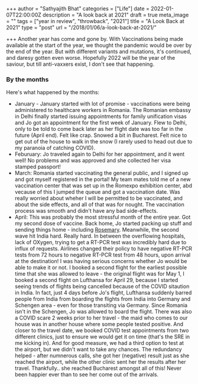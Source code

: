 +++
author = "Sathyajith Bhat"
categories = ["Life"]
date = 2022-01-07T22:00:00Z
description = "A look back at 2021"
draft = true
meta_image = ""
tags = ["year in review", "throwback", "2021"]
title = "A Look Back at 2021"
type = "post"
url = "/2018/01/06/a-look-back-at-2021/"

+++
Another year has come and gone by. With Vaccinations being made available at the start of the year, we thought the pandemic would be over by the end of the year. But with different variants and mutations, it's continued, and daresy gotten even worse. Hopefully 2022 will be the year of the saviour, but till anti-vaxxers exist, I don't see that happening.

### By the months

Here's what happened by the months:

* January - January started with lot of promise - vaccinations were being administered to healthcare workers in Romania. The Romanian embassy in Delhi finally started issuing appointments for family unification visas and Jo got an appointment for the first week of January. Flew to Delhi, only to be told to come back later as her flight date was too far in the future (April end). Felt like crap. Snowed a bit in Bucharest. Felt nice to get out of the house to walk in the snow (I rarely used to head out due to my paranoia of catching COVID).
* Feburuary: Jo traveled again to Delhi for her appointment, and it went well! No problems and was approved and she collected her visa stamped passport!
* March: Romania started vaccinating the general public, and I signed up and got myself registered in the portal! My team mates told me of a new vaccination center that was set up in the Romexpo exhibition center, abd vecause of this I jumped the queue and got a vaccination date. Was really worried about wheher I will be permitted to be vaccinated, and about the side effects, and all of that was for nought. The vaccination process was smooth and didn't have any bad side-effects.
* April: This was probably the most stressful month of the entire year. Got my second dose of vaccine. Back home, Jo started packing up stuff and sending things home - including [Rosemary](/2016/05/03/two-years-and-16000km-with-rosemary-the-maruti-suzuki-celerio/). Meanwhile, the second wave hit India hard. Really hard. In between the overflowing hospitals, lack of OXygen, trying to get a RT-PCR test was incredibly hard due to influx of requests. Airlines changed their policy to have negative RT-PCR tests from 72 hours to negative RT-PCR test from 48 hours, upon arrival at the destination! I was having serious concerns whether Jo would be able to make it or not. I booked a second flight for the earliest possible time that she was allowed to leave - the original flight was for May 1, I booked a second flight on Lufthansa for April 29, because I started seeing trends of flights being cancelled because of the COVID sitaution in India. In fact, just 4 days before Jo's flight, Lufthansa suddenly barred people from India from boarding the flights from India into Germany and Schengen area - even for those transiting via Germany. Since Romania isn't in the Schengen, Jo was allowed to board the flight. There was also a COVID scare 2 weeks prior to her travel - the maid who comes to our house was in another house where some people tested positive. And closer to the travel date, we booked COVID test appointments from two different clinics, just to ensure we would get it on time (that's the SRE in me kicking in). And for good measure, we had a third option to test at the airport, but we didn't want to take any chances. The redundancy helped - after numnerous calls, she got her (negative) result just as she reached the airport, while the other clinic sent her the results after her travel. Thankfully.. she reached Bucharest amongst all of this! Never been happier ever than to see her come out of the arrivals.
